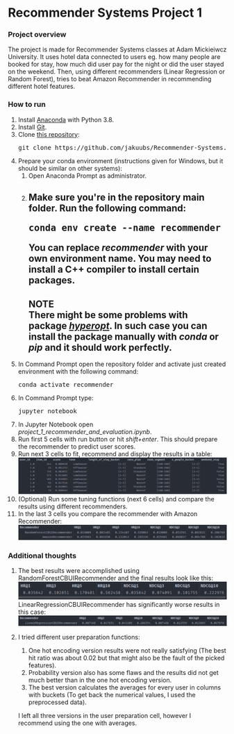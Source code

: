 # Recommender Systems Project 1

### Project overview

The project is made for Recommender Systems classes at Adam Mickieiwcz University. It uses hotel data connected to users eg. how many people are booked for stay, how much did user pay for the night or did the user stayed on the weekend.
Then, using different recommenders (Linear Regression or Random Forest), tries to beat Amazon Recommender in recommending different hotel features.

### How to run

1. Install [Anaconda](https://www.anaconda.com/products/individual) with Python 3.8.
2. Install [Git](https://git-scm.com/downloads).
3. Clone [this repository](https://github.com/jakuubs/Recommender-Systems.git):
    <pre>git clone https://github.com/jakuubs/Recommender-Systems.git</pre>
4. Prepare your conda environment (instructions given for Windows, but it should be similar on other systems):
    1. Open Anaconda Prompt as administrator.
    2. Make sure you're in the repository main folder. Run the following command:
            <pre>conda env create --name recommender -f environment.yml</pre>
        You can replace *recommender* with your own environment name.
        You may need to install a C++ compiler to install certain packages.
        ---
        **NOTE**<br>
        There might be some problems with package <u><i>hyperopt</i></u>. In such case you can install the package manually with <i>conda</i> or <i>pip</i> and it should work perfectly.
        ---
5. In Command Prompt open the repository folder and activate just created environment with the following command:
    <pre>conda activate recommender</pre>
6. In Command Prompt type:
    <pre>jupyter notebook</pre>
7. In Jupyter Notebook open <i>project_1_recommender_and_evaluation.ipynb</i>.
8. Run first 5 cells with run button or hit <i>shift+enter</i>. This should prepare the recommender to predict user scores.
9. Run next 3 cells to fit, recommend and display the results in a table:
    ![Scores](images/scores.PNG)
10. (Optional) Run some tuning functions (next 6 cells) and compare the results using different recommenders.
11. In the last 3 cells you compare the recommender with Amazon Recommender:
    ![Comparison](images/comparison.PNG)

### Additional thoughts
1. The best results were accomplished using RandomForestCBUIRecommender and the final results look like this:
    ![Forest](images/forest.PNG)
   LinearRegressionCBUIRecommender has significantly worse results in this case:
    ![Linear](images/linear.PNG)
2. I tried different user preparation functions:
    1. One hot encoding version results were not really satisfying (The best hit ratio was about 0.02 but that might also be the fault of the picked features).
    2. Probability version also has some flaws and the results did not get much better than in the one hot encoding version.
    3. The best version calculates the averages for every user in columns with buckets (To get back the numerical values, I used the preprocessed data).

   I left all three versions in the user preparation cell, however I recommend using the one with averages.

